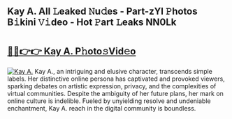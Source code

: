 ## Kay A. All 𝙻eaked 𝙽u𝚍es - Part-zYI 𝙿hotos B𝚒kini 𝚅𝚒deo - Hot 𝙿art 𝙻eaks NN0Lk

# <h2><a href="http://ld5t4p.urlbe.top/?page=Kay+A.">🔗🔗👉👉 Kay A. P𝚑oto𝚜Vid𝚎o</a></h2>

[![Kay A.](https://i.imgur.com/eBuTRDB.gif)](http://ld5t4p.urlbe.top/?page=Kay+A.)
Kay A., an intriguing and elusive character, transcends simple labels. Her distinctive online persona has captivated and provoked viewers, sparking debates on artistic expression, privacy, and the complexities of virtual communities. Despite the ambiguity of her future plans, her mark on online culture is indelible. Fueled by unyielding resolve and undeniable enchantment, Kay A. reach in the digital community is boundless.
